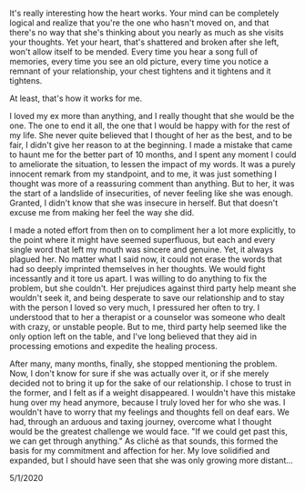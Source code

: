 It's really interesting how the heart works. Your mind can be completely
logical and realize that you're the one who hasn't moved on, and that there's no
way that she's thinking about you nearly as much as she visits your thoughts.
Yet your heart, that's shattered and broken after she left, won't allow itself
to be mended. Every time you hear a song full of memories, every time you see an
old picture, every time you notice a remnant of your relationship, your chest
tightens and it tightens and it tightens.

At least, that's how it works for me.

I loved my ex more than anything, and I really thought that she would be the
one. The one to end it all, the one that I would be happy with for the rest of
my life. She never quite believed that I thought of her as the best, and to be
fair, I didn't give her reason to at the beginning. I made a mistake that came
to haunt me for the better part of 10 months, and I spent any moment I could to
ameliorate the situation, to lessen the impact of my words. It was a purely
innocent remark from my standpoint, and to me, it was just something I thought
was more of a reassuring comment than anything. But to her, it was the start
of a landslide of insecurities, of never feeling like she was enough. Granted,
I didn't know that she was insecure in herself. But that doesn't excuse me from
making her feel the way she did.

I made a noted effort from then on to compliment her a lot more explicitly, to
the point where it might have seemed superfluous, but each and every single word
that left my mouth was sincere and genuine. Yet, it always plagued her. No
matter what I said now, it could not erase the words that had so deeply
imprinted themselves in her thoughts. We would fight incessantly and it tore us
apart. I was willing to do anything to fix the problem, but she couldn't. Her
prejudices against third party help meant she wouldn't seek it, and being
desperate to save our relationship and to stay with the person I loved so very
much, I pressured her often to try. I understood that to her a therapist or a
counselor was someone who dealt with crazy, or unstable people. But to me,
third party help seemed like the only option left on the table, and I've long
believed that they aid in processing emotions and expedite the healing process.

After many, many months, finally, she stopped mentioning the problem. Now, I
don't know for sure if she was actually over it, or if she merely decided not to
bring it up for the sake of our relationship. I chose to trust in the former, and I felt as if a weight disappeared. I wouldn't have this mistake hung over my
head anymore, because I truly loved her for who she was. I wouldn't have to worry that my feelings and thoughts fell on deaf ears. We had, through an arduous and taxing journey, overcome what I thought would be the greatest
challenge we would face. "If we could get past this, we can get through
anything." As cliché as that sounds, this formed the basis for my commitment
and affection for her. My love solidified and expanded, but I should have seen
that she was only growing more distant...

5/1/2020
